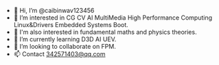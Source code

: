 - 👋 Hi, I’m @caibinwav123456
- 👀 I’m interested in CG CV AI MultiMedia High Performance Computing Linux&Drivers Embedded Systems Boot.
- 👀 I'm also interested in fundamental maths and physics theories.
- 🌱 I’m currently learning D3D AI UEV.
- 💞️ I’m looking to collaborate on FPM.
- 📫 Contact 342571403@qq.com

<!---
caibinwav123456/caibinwav123456 is a ✨ special ✨ repository because its `README.md` (this file) appears on your GitHub profile.
You can click the Preview link to take a look at your changes.
--->
